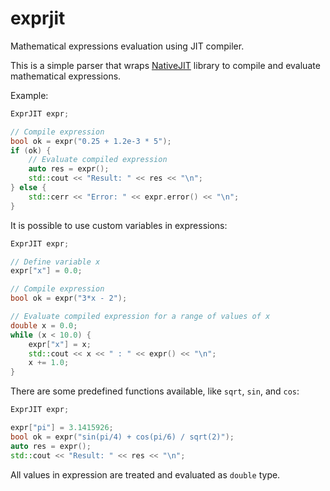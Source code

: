 # exprjit
Mathematical expressions evaluation using JIT compiler.

This is a simple parser that wraps [NativeJIT](https://github.com/BitFunnel/NativeJIT) library to compile and evaluate mathematical expressions.

Example:
```cpp
ExprJIT expr;

// Compile expression
bool ok = expr("0.25 + 1.2e-3 * 5");
if (ok) {
    // Evaluate compiled expression
    auto res = expr();
    std::cout << "Result: " << res << "\n";
} else {
    std::cerr << "Error: " << expr.error() << "\n";
}
```

It is possible to use custom variables in expressions:
```cpp
ExprJIT expr;

// Define variable x
expr["x"] = 0.0;

// Compile expression
bool ok = expr("3*x - 2");

// Evaluate compiled expression for a range of values of x
double x = 0.0;
while (x < 10.0) {
    expr["x"] = x;
    std::cout << x << " : " << expr() << "\n";
    x += 1.0;
}
```

There are some predefined functions available, like `sqrt`, `sin`, and `cos`:
```cpp
ExprJIT expr;

expr["pi"] = 3.1415926;
bool ok = expr("sin(pi/4) + cos(pi/6) / sqrt(2)");
auto res = expr();
std::cout << "Result: " << res << "\n";
```
All values in expression are treated and evaluated as `double` type.
